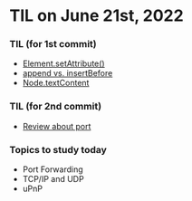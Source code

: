 # **TIL on June 21st, 2022**

### TIL (for 1st commit)
- [Element.setAttribute()](../../../Computer%20Science/Web/setattribute-06-21-2022.md)
- [append vs. insertBefore](../../../Computer%20Science/Web/append-vs-insertbefore-06-21-2022.md)
- [Node.textContent](../../../Computer%20Science/Web/textcontent-06-21-2022.md)


### TIL (for 2nd commit)
- [Review about port](../../../Computer%20Science/Network/port-06-21-2022.md)

### Topics to study today
- Port Forwarding
- TCP/IP and UDP
- uPnP